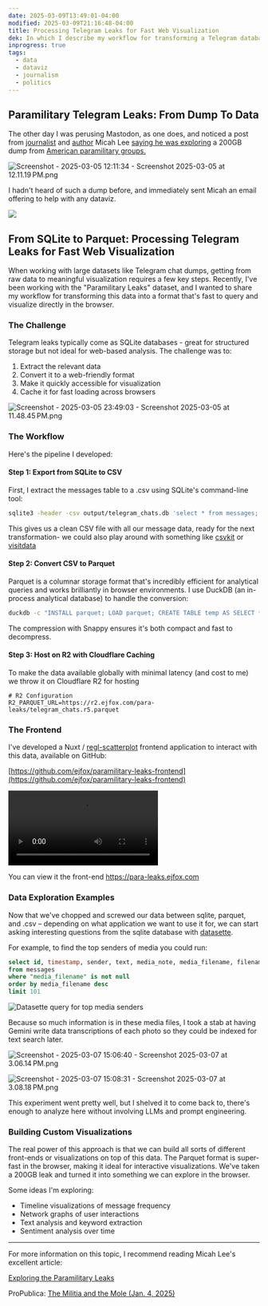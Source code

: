 ```yaml
---
date: 2025-03-09T13:49:01-04:00
modified: 2025-03-09T21:16:48-04:00
title: Processing Telegram Leaks for Fast Web Visualization
dek: In which I describe my workflow for transforming a Telegram database dump into a web-friendly format for analysis and visualization
inprogress: true
tags:
  - data
  - dataviz
  - journalism
  - politics
---
```


## Paramilitary Telegram Leaks: From Dump To Data

The other day I was perusing Mastodon, as one does, and noticed a post from [journalist](https://theintercept.com/staff/micah-lee/) and [author](https://hacksandleaks.com) Micah Lee [saying he was exploring](https://micahflee.com/exploring-the-paramilitary-leaks/) a 200GB dump from [American paramilitary groups.](https://www.propublica.org/article/ap3-oath-keepers-militia-mole)

![Screenshot - 2025-03-05 12:11:34 - Screenshot 2025-03-05 at 12.11.19 PM.png](http://res.cloudinary.com/ejf/image/upload/v1741194693/Screenshot_2025-03-05_at_12.11.19_PM.png)

I hadn't heard of such a dump before, and immediately sent Micah an email offering to help with any dataviz.

![](http://res.cloudinary.com/ejf/image/upload/v1741542940/Screenshot_2025-03-09_at_1.55.27_PM.png)

## From SQLite to Parquet: Processing Telegram Leaks for Fast Web Visualization

When working with large datasets like Telegram chat dumps, getting from raw data to meaningful visualization requires a few key steps. Recently, I've been working with the "Paramilitary Leaks" dataset, and I wanted to share my workflow for transforming this data into a format that's fast to query and visualize directly in the browser.

### The Challenge

Telegram leaks typically come as SQLite databases - great for structured storage but not ideal for web-based analysis. The challenge was to:

1. Extract the relevant data
2. Convert it to a web-friendly format
3. Make it quickly accessible for visualization
4. Cache it for fast loading across browsers

![Screenshot - 2025-03-05 23:49:03 - Screenshot 2025-03-05 at 11.48.45 PM.png](http://res.cloudinary.com/ejf/image/upload/v1741236542/Screenshot_2025-03-05_at_11.48.45_PM.png)

### The Workflow

Here's the pipeline I developed:

#### Step 1: Export from SQLite to CSV

First, I extract the messages table to a .csv using SQLite's command-line tool:

```bash
sqlite3 -header -csv output/telegram_chats.db 'select * from messages;' > output/telegram_chats.csv
```

This gives us a clean CSV file with all our message data, ready for the next transformation- we could also play around with something like [csvkit](https://github.com/wireservice/csvkit) or [visitdata](https://www.visidata.org)

#### Step 2: Convert CSV to Parquet

Parquet is a columnar storage format that's incredibly efficient for analytical queries and works brilliantly in browser environments. I use DuckDB (an in-process analytical database) to handle the conversion:

```bash
duckdb -c "INSTALL parquet; LOAD parquet; CREATE TABLE temp AS SELECT * FROM read_csv('output/telegram_chats.csv'); COPY temp TO 'output/telegram_chats.r4.parquet' (FORMAT PARQUET, COMPRESSION 'SNAPPY');"
```

The compression with Snappy ensures it's both compact and fast to decompress.

#### Step 3: Host on R2 with Cloudflare Caching

To make the data available globally with minimal latency (and cost to me) we throw it on Cloudflare R2 for hosting

```
# R2 Configuration
R2_PARQUET_URL=https://r2.ejfox.com/para-leaks/telegram_chats.r5.parquet
```

### The Frontend

I've developed a Nuxt / [regl-scatterplot](https://github.com/flekschas/regl-scatterplot) frontend application to interact with this data, available on GitHub:

[https://github.com/ejfox/paramilitary-leaks-frontend](https://github.com/ejfox/paramilitary-leaks-frontend)

<div class="video-container"> <video controls> <source src="https://res.cloudinary.com/ejf/video/upload/v1741568702/text-search.mp4" type="video/mp4"> Your browser does not support the video tag. </video> </div>

You can view it the front-end <https://para-leaks.ejfox.com>

### Data Exploration Examples

Now that we've chopped and screwed our data between sqlite, parquet, and .csv – depending on what application we want to use it for, we can start asking interesting questions from the sqlite database with [datasette](https://datasette.io).

For example, to find the top senders of media you could run:

```sql
select id, timestamp, sender, text, media_note, media_filename, filename, group_chat_id 
from messages 
where "media_filename" is not null 
order by media_filename desc
limit 101
```

![Datasette query for top media senders](http://res.cloudinary.com/ejf/image/upload/v1741547576/Screenshot_2025-03-09_at_3.12.44_PM.png)

Because so much information is in these media files, I took a stab at having Gemini write data transcriptions of each photo so they could be indexed for text search later.

![Screenshot - 2025-03-07 15:06:40 - Screenshot 2025-03-07 at 3.06.14 PM.png](http://res.cloudinary.com/ejf/image/upload/v1741377995/Screenshot_2025-03-07_at_3.06.14_PM.png)

![Screenshot - 2025-03-07 15:08:31 - Screenshot 2025-03-07 at 3.08.18 PM.png](http://res.cloudinary.com/ejf/image/upload/v1741378110/Screenshot_2025-03-07_at_3.08.18_PM.png)

This experiment went pretty well, but I shelved it to come back to, there's enough to analyze here without involving LLMs and prompt engineering.

### Building Custom Visualizations

The real power of this approach is that we can build all sorts of different front-ends or visualizations on top of this data. The Parquet format is super-fast in the browser, making it ideal for interactive visualizations. We've taken a 200GB leak and turned it into something we can explore in the browser.

Some ideas I'm exploring:

- Timeline visualizations of message frequency
- Network graphs of user interactions
- Text analysis and keyword extraction
- Sentiment analysis over time

---

For more information on this topic, I recommend reading Micah Lee's excellent article:

[Exploring the Paramilitary Leaks](https://micahflee.com/exploring-the-paramilitary-leaks/)

ProPublica: [The Militia and the Mole (Jan. 4, 2025)](https://www.propublica.org/article/ap3-oath-keepers-militia-mole)